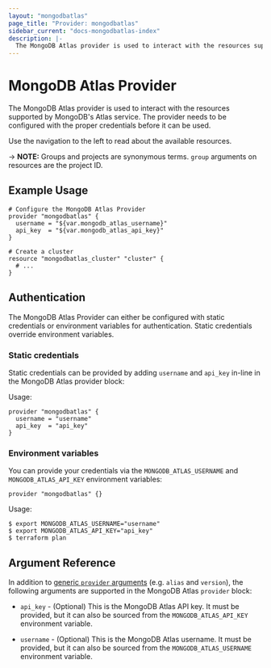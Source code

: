 ```yaml
---
layout: "mongodbatlas"
page_title: "Provider: mongodbatlas"
sidebar_current: "docs-mongodbatlas-index"
description: |-
  The MongoDB Atlas provider is used to interact with the resources supported by MongoDB's Atlas service. The provider needs to be configured with the proper credentials before it can be used.
---
```


# MongoDB Atlas Provider

The MongoDB Atlas provider is used to interact with the resources supported by
MongoDB's Atlas service. The provider needs to be configured with the proper
credentials before it can be used.

Use the navigation to the left to read about the available resources.

-> **NOTE:** Groups and projects are synonymous terms. `group` arguments on
resources are the project ID.

## Example Usage

```hcl
# Configure the MongoDB Atlas Provider
provider "mongodbatlas" {
  username = "${var.mongodb_atlas_username}"
  api_key  = "${var.mongodb_atlas_api_key}"
}

# Create a cluster
resource "mongodbatlas_cluster" "cluster" {
  # ...
}
```

## Authentication

The MongoDB Atlas Provider can either be configured with static credentials or
environment variables for authentication. Static credentials override
environment variables.

### Static credentials

Static credentials can be provided by adding `username` and `api_key` in-line in the MongoDB Atlas provider block:

Usage:

```hcl
provider "mongodbatlas" {
  username = "username"
  api_key  = "api_key"
}
```

### Environment variables

You can provide your credentials via the `MONGODB_ATLAS_USERNAME` and
`MONGODB_ATLAS_API_KEY` environment variables:

```hcl
provider "mongodbatlas" {}
```

Usage:

```shell
$ export MONGODB_ATLAS_USERNAME="username"
$ export MONGODB_ATLAS_API_KEY="api_key"
$ terraform plan
```

## Argument Reference

In addition to [generic `provider`
arguments](https://www.terraform.io/docs/configuration/providers.html) (e.g.
`alias` and `version`), the following arguments are supported in the MongoDB
Atlas `provider` block:

* `api_key` - (Optional) This is the MongoDB Atlas API key. It must be
  provided, but it can also be sourced from the `MONGODB_ATLAS_API_KEY`
  environment variable.

* `username` - (Optional) This is the MongoDB Atlas username. It must be
  provided, but it can also be sourced from the `MONGODB_ATLAS_USERNAME`
  environment variable.
